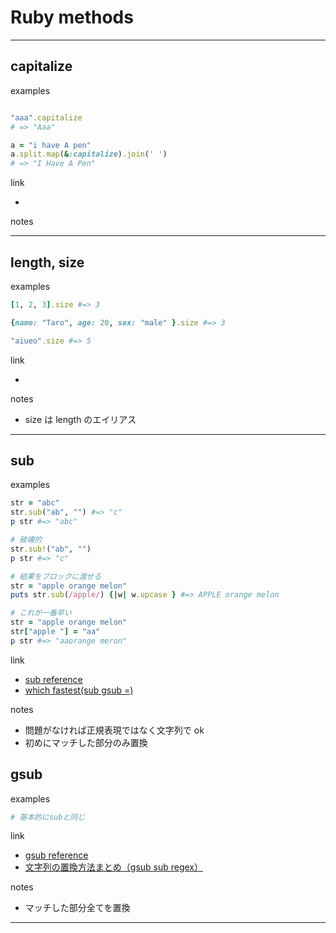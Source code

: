 # Ruby methods

---

## capitalize

examples

```ruby

"aaa".capitalize
# => "Aaa"
```

```ruby
a = "i have A pen"
a.split.map(&:capitalize).join(' ')
# => "I Have A Pen"
```

link

-

notes

---

## length, size

examples

```ruby
[1, 2, 3].size #=> 3

{name: "Taro", age: 20, sex: "male" }.size #=> 3

"aiueo".size #=> 5
```

link

-

notes

- size は length のエイリアス

---

## sub

examples

```ruby
str = "abc"
str.sub("ab", "") #=> "c"
p str #=> "abc"

# 破壊的
str.sub!("ab", "")
p str #=> "c"

# 結果をブロックに渡せる
str = "apple orange melon"
puts str.sub(/apple/) {|w| w.upcase } #=> APPLE orange melon

# これが一番早い
str = "apple orange melon"
str["apple "] = "aa"
p str #=> "aaorange meron"
```

link

- [sub reference](https://docs.ruby-lang.org/ja/latest/method/String/i/sub.html)
- [which fastest(sub gsub =)](https://github.com/JuanitoFatas/fast-ruby/blob/master/code/string/gsub-vs-sub.rb)

notes

- 問題がなければ正規表現ではなく文字列で ok
- 初めにマッチした部分のみ置換

## gsub

examples

```ruby
# 基本的にsubと同じ
```

link

- [gsub reference](https://docs.ruby-lang.org/ja/latest/method/String/i/gsub.html)
- [文字列の置換方法まとめ（gsub sub regex）](https://www.sejuku.net/blog/14685)

notes

- マッチした部分全てを置換

---
